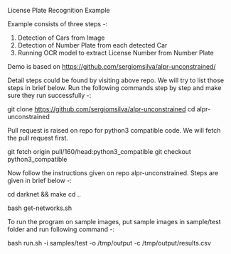License Plate Recognition Example

Example consists of three steps -:
1) Detection of Cars from Image
2) Detection of Number Plate from each detected Car
3) Running OCR model to extract License Number from Number Plate

Demo is based on https://github.com/sergiomsilva/alpr-unconstrained/

Detail steps could be found by visiting above repo. We will try to list those steps in brief below. Run the following commands step by step and make sure they run successfully -:

git clone https://github.com/sergiomsilva/alpr-unconstrained
cd alpr-unconstrained

Pull request is raised on repo for python3 compatible code. We will fetch the pull request first.

git fetch origin pull/160/head:python3_compatible
git checkout python3_compatible

Now follow the instructions given on repo alpr-unconstrained. Steps are given in brief below -:

cd darknet && make
cd ..

bash get-networks.sh

To run the program on sample images, put sample images in sample/test folder and run following command -:

bash run.sh -i samples/test -o /tmp/output -c /tmp/output/results.csv
